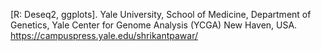 [R: Deseq2, ggplots].
Yale University, School of Medicine, Department of Genetics, Yale Center for Genome Analysis (YCGA) New Haven, USA.
https://campuspress.yale.edu/shrikantpawar/
